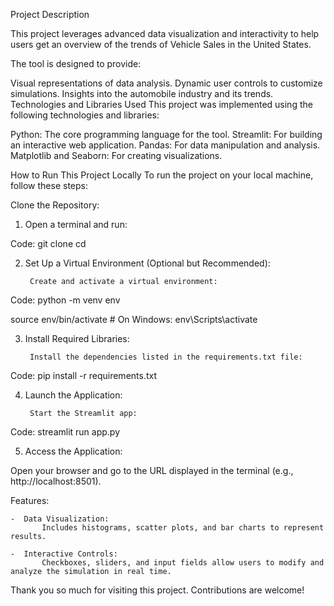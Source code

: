Project Description

This project leverages advanced data visualization and interactivity to help users get an overview of the trends of Vehicle Sales in the United States. 

The tool is designed to provide:

Visual representations of data analysis.
Dynamic user controls to customize simulations.
Insights into the automobile industry and its trends.
Technologies and Libraries Used
This project was implemented using the following technologies and libraries:

Python: The core programming language for the tool.
Streamlit: For building an interactive web application.
Pandas: For data manipulation and analysis.
Matplotlib and Seaborn: For creating visualizations.

How to Run This Project Locally
To run the project on your local machine, follow these steps:

Clone the Repository:

1. Open a terminal and run:

Code:
git clone <repository-url>
cd <repository-folder>

2. Set Up a Virtual Environment (Optional but Recommended):

        Create and activate a virtual environment:

Code:
python -m venv env

source env/bin/activate  # On Windows: env\Scripts\activate

3. Install Required Libraries:

        Install the dependencies listed in the requirements.txt file:

Code:
pip install -r requirements.txt

4. Launch the Application:

        Start the Streamlit app:

Code:
streamlit run app.py

5. Access the Application:

Open your browser and go to the URL displayed in the terminal (e.g., http://localhost:8501).

Features:

    -  Data Visualization:
           Includes histograms, scatter plots, and bar charts to represent results.

    -  Interactive Controls:
           Checkboxes, sliders, and input fields allow users to modify and analyze the simulation in real time.


Thank you so much for visiting this project. Contributions are welcome!
